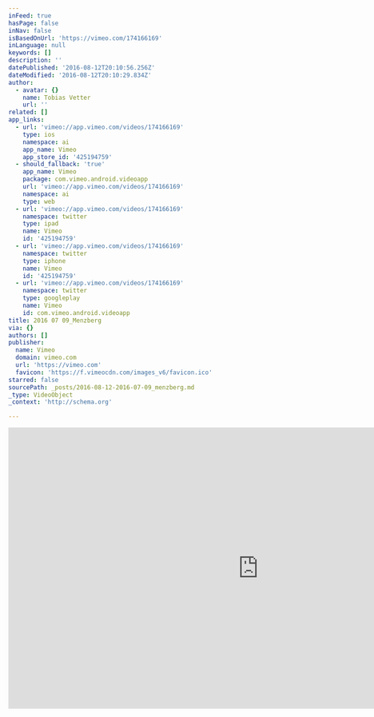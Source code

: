 ```yaml
---
inFeed: true
hasPage: false
inNav: false
isBasedOnUrl: 'https://vimeo.com/174166169'
inLanguage: null
keywords: []
description: ''
datePublished: '2016-08-12T20:10:56.256Z'
dateModified: '2016-08-12T20:10:29.834Z'
author:
  - avatar: {}
    name: Tobias Vetter
    url: ''
related: []
app_links:
  - url: 'vimeo://app.vimeo.com/videos/174166169'
    type: ios
    namespace: ai
    app_name: Vimeo
    app_store_id: '425194759'
  - should_fallback: 'true'
    app_name: Vimeo
    package: com.vimeo.android.videoapp
    url: 'vimeo://app.vimeo.com/videos/174166169'
    namespace: ai
    type: web
  - url: 'vimeo://app.vimeo.com/videos/174166169'
    namespace: twitter
    type: ipad
    name: Vimeo
    id: '425194759'
  - url: 'vimeo://app.vimeo.com/videos/174166169'
    namespace: twitter
    type: iphone
    name: Vimeo
    id: '425194759'
  - url: 'vimeo://app.vimeo.com/videos/174166169'
    namespace: twitter
    type: googleplay
    name: Vimeo
    id: com.vimeo.android.videoapp
title: 2016 07 09_Menzberg
via: {}
authors: []
publisher:
  name: Vimeo
  domain: vimeo.com
  url: 'https://vimeo.com'
  favicon: 'https://f.vimeocdn.com/images_v6/favicon.ico'
starred: false
sourcePath: _posts/2016-08-12-2016-07-09_menzberg.md
_type: VideoObject
_context: 'http://schema.org'

---
```

<iframe src="https://cdn.embedly.com/widgets/media.html?src=https%3A%2F%2Fplayer.vimeo.com%2Fvideo%2F174166169&amp;src_secure=1&amp;url=https%3A%2F%2Fvimeo.com%2F174166169&amp;image=https%3A%2F%2Fi.vimeocdn.com%2Fvideo%2F580907832_1280x720.jpg&amp;key=b7d04c9b404c499eba89ee7072e1c4f7&amp;type=text%2Fhtml&amp;schema=vimeo" width="1000" height="563" scrolling="no" frameborder="0" allowfullscreen="" style=""></iframe>